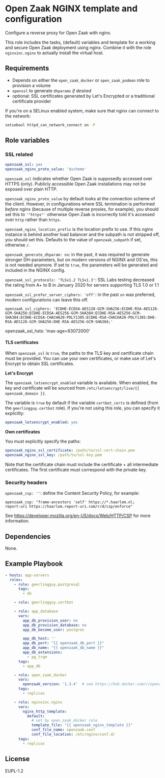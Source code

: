 Open Zaak NGINX template and configuration
==========================================

Configure a reverse proxy for Open Zaak with nginx.

This role includes the tasks, (default) variables and template for a working and secure
Open Zaak deployment using nginx. Combine it with the role `nginxinc.nginx` to actually
install the virtual host.

Requirements
------------

- Depends on either the `open_zaak_docker` or `open_zaak_podman` role to provision a
  volume
- `openssl` to generate `dhparams` _if desired_
- optional: SSL certificates generated by Let's Encrypted or a traditional certificate
  provider

If you're on a SELinux enabled system, make sure that nginx can connect to the network:

```bash
setsebool httpd_can_network_connect on -P
```

Role variables
--------------

### SSL related

```yaml
openzaak_ssl: yes
openzaak_nginx_proto_value: '$scheme'
```

`openzaak_ssl` indicates whether Open Zaak is supposedly accessed over HTTPS (only).
Publicly accessible Open Zaak installations may not be exposed over plain HTTP.

`openzaak_nginx_proto_value` by default looks at the connection scheme of the client.
However, in configurations where SSL termination is performed _before_ nginx (because of
multiple reverse proxies, for example), you should set this to `'"https"'` otherwise
Open Zaak is incorrectly told it's accessed over `http` rather than `https`.

`openzaak_nginx_location_prefix` is the location prefix to use. If this nginx instance
is behind another load balancer and the subpath is not stripped off, you should set this.
Defaults to the value of `openzaak_subpath` if set, otherwise `/`.

`openzaak_generate_dhparam: no`: in the past, it was required to generate stronger
DH-parameters, but on modern versions of NGINX and OS'es, this is not needed anymore.
If set to `true`, the parameters will be generated and included in the NGINX config.

`openzaak_ssl_protocols: 'TLSv1.2 TLSv1.3'`: SSL Labs testing decreased the rating from
A+ to B in January 2020 for servers supporting TLS 1.0 or 1.1

`openzaak_ssl_prefer_server_ciphers: 'off'`: in the past `on` was preferred, modern
configurations can leave this off.

`openzaak_ssl_ciphers: 'ECDHE-ECDSA-AES128-GCM-SHA256:ECDHE-RSA-AES128-GCM-SHA256:ECDHE-ECDSA-AES256-GCM-SHA384:ECDHE-RSA-AES256-GCM-SHA384:ECDHE-ECDSA-CHACHA20-POLY1305:ECDHE-RSA-CHACHA20-POLY1305:DHE-RSA-AES128-GCM-SHA256:DHE-RSA-AES256-GCM-SHA384;'`

openzaak_ssl_hsts: 'max-age=63072000'

#### TLS certificates

When `openzaak_ssl` is `true`, the paths to the TLS key and certificate chain must be
provided. You can use your own certificates, or make use of Let's Encrypt to obtain
SSL certificates.

**Let's Encrypt**

The `openzaak_letsencrypt_enabled` variable is available. When enabled, the key and
certificate will be sourced from `/etc/letsencrypt/live/{{ openzaak_domain }}`.

The variable is `true` by default if the variable `certbot_certs` is defined (from the
`geerlingguy.certbot` role). If you're not using this role, you can specify it
explicitly:

```yaml
openzaak_letsencrypt_enabled: yes
```

**Own certificates**

You must explicitly specify the paths:

```yaml
openzaak_nginx_ssl_certificate: /path/to/ssl-cert-chain.pem
openzaak_nginx_ssl_key: /path/to/ssl-key.pem
```

Note that the certificate chain must include the certificate + all intermediate
certificates. The first certificate must correspond with the private key.

### Security headers

`openzaak_csp: ''`: define the Content Security Policy, for example:

```
openzaak_csp: "frame-ancestors 'self' https://*.haarlem.nl;          report-uri https://haarlem.report-uri.com/r/d/csp/enforce"
```

See https://developer.mozilla.org/en-US/docs/Web/HTTP/CSP for more information.

Dependencies
------------

None.

Example Playbook
----------------

```yaml
- hosts: app-servers
  roles:
    - role: geerlingguy.postgresql
      tags:
        - db

    - role: geerlingguy.certbot

    - role: app_database
      vars:
        app_db_provision_user: no
        app_db_provision_database: no
        app_db_become_user: postgres

        app_db_host: ''
        app_db_port: "{{ openzaak_db_port }}"
        app_db_name: "{{ openzaak_db_name }}"
        app_db_extensions:
          - pg_trgm
      tags:
        - app_db

    - role: open_zaak_docker
      vars:
        openzaak_version: '1.3.4'  # see https://hub.docker.com/r/openzaak/open-zaak/tags
      tags:
        - replicas

    - role: nginxinc.nginx
      vars:
        nginx_http_template:
          default:
            # set by open_zaak_docker role
            template_file: "{{ openzaak_nginx_template }}"
            conf_file_name: openzaak.conf
            conf_file_location: /etc/nginx/conf.d/
      tags:
        - replicas
```

License
-------

EUPL-1.2

